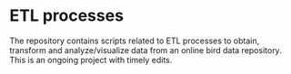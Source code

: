 # ETL processes 
The repository contains scripts related to ETL processes to obtain, transform and analyze/visualize data from an online bird data repository. This is an ongoing project with timely edits.
